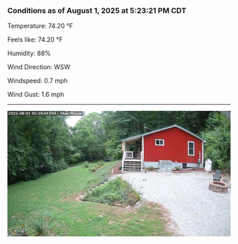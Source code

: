 ### Conditions as of August 1, 2025 at 5:23:21 PM CDT 

Temperature: 74.20 &deg;F

Feels like: 74.20 &deg;F

Humidity: 88%

Wind Direction: WSW

Windspeed: 0.7 mph

Wind Gust: 1.6 mph

---

<img src="./images/latest.jpeg"/>

